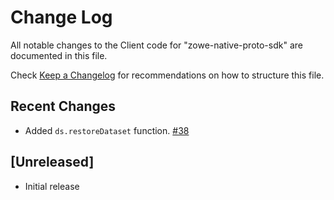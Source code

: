 # Change Log

All notable changes to the Client code for "zowe-native-proto-sdk" are documented in this file.

Check [Keep a Changelog](http://keepachangelog.com/) for recommendations on how to structure this file.

## Recent Changes

- Added `ds.restoreDataset` function. [#38](https://github.com/zowe/zowe-native-proto/pull/38)

## [Unreleased]

- Initial release
